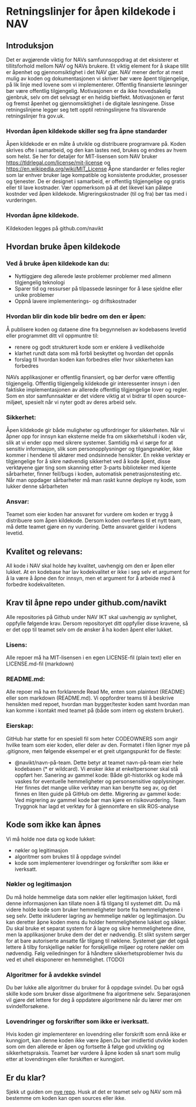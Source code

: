 Retningslinjer for åpen kildekode i NAV
====================

## Introduksjon
Det er avgjørende viktig for NAVs samfunnsoppdrag at det eksisterer et tillitsforhold mellom NAV og NAVs brukere. Et viktig element for å skape tillit er åpenhet og gjennomsiktighet i det NAV gjør. NAV mener derfor at mest mulig av koden og dokumentasjonen vi skriver bør være åpent tilgjengelige, på lik linje med lovene som vi implementerer. Offentlig finansierte løsninger bør være offentlig tilgjengelig. Motivasjonen er da ikke hovedsakelig gjenbruk, selv om det selvsagt er en heldig bieffekt. Motivasjonen er først og fremst åpenhet og gjennomsiktighet i de digitale løsningene.  Disse retningslinjene legger seg tett opptil retningslinjene fra tilsvarende retningslinjer fra gov.uk.

### Hvordan åpen kildekode skiller seg fra åpne standarder
Åpen kildekode er en måte å utvikle og distribuere programvare på. Koden skrives ofte i samarbeid, og den kan lastes ned, brukes og endres av hvem som helst. Se her for detaljer for MIT-lisensen som NAV bruker https://tldrlegal.com/license/mit-license og https://en.wikipedia.org/wiki/MIT_License
Åpne standarder er felles regler som lar enhver bruker lage kompatible og konsistente produkter, prosesser og tjenester. De er designet i samarbeid, er offentlig tilgjengelige og gratis eller til lave kostnader. Vær oppmerksom på at det likevel kan påløpe kostnder ved åpen kildekode. Migreringskostnader (til og fra) bør tas med i vurderingen.

### Hvordan åpne kildekode.
Kildekoden legges på github.com/navikt

## Hvordan bruke åpen kildekode 

### Ved å bruke åpen kildekode kan du:
* Nyttiggjøre deg allerede løste problemer problemer med allmenn tilgjengelig teknologi
* Sparer tid og ressurser på tilpassede løsninger for å løse sjeldne eller unike problemer
* Oppnå lavere implementerings- og driftskostnader

 
### Hvordan blir din kode blir bedre om den er åpen:
Å publisere koden og dataene dine fra begynnelsen av kodebasens levetid eller programmet ditt vil oppmuntre til:
* renere og godt strukturert kode som er enklere å vedlikeholde
* klarhet rundt data som må forbli beskyttet og hvordan det oppnås
* forslag til hvordan koden kan forbedres eller hvor sikkerheten kan forbedres

NAVs applikasjoner er offentlig finansiert, og bør derfor være offentlig tilgjengelig. Offentlig tilgjengelig kildekode gir interessenter innsyn i den faktiske implementasjonen av allerede offentlig tilgjengelige lover og regler. Som en stor samfunnsaktør er det videre viktig at vi bidrar til open source-miljøet, spesielt når vi nyter godt av deres arbeid selv.

### Sikkerhet: 
Åpen kildekode gir både muligheter og utfordringer for sikkerheten. Når vi åpner opp for innsyn kan eksterne melde fra om sikkerhetshull i koden vår, slik at vi ender opp med sikrere systemer. Samtidig må vi sørge for at sensitiv informasjon, slik som personopplysninger og tilgangsnøkler, ikke kommer i hendene til aktører med ondsinnede hensikter. En rekke verktøy er tilgjengelige for å sikre nødvendig sikkerhet ved å kode åpent, disse verktøyene gjør ting som skanning etter 3-parts biblioteker med kjente sårbarheter, finner feil/bugs i koden, automatisk penetrasjonstesting etc. Når man oppdager sårbarheter må man raskt kunne deploye ny kode, som lukker denne sårbarheten

### Ansvar: 
Teamet som eier koden har ansvaret for vurdere om koden er trygg å distribuere som åpen kildekode. Dersom koden overføres til et nytt team, må dette teamet gjøre en ny vurdering. Dette ansvaret gjelder i kodens levetid. 

## Kvalitet og relevans: 
All kode i NAV skal holde høy kvalitet, uavhengig om den er åpen eller lukket. At en kodebase har lav kodekvalitet er ikke i seg selv et argument for å la være å åpne den for innsyn, men et argument for å arbeide med å forbedre kodekvaliteten. 

## Krav til åpne repo under github.com/navikt
Alle repositories på Github under NAV IKT skal uavhengig av synlighet, oppfylle følgende krav. Dersom repositoryet ditt oppfyller disse kravene, så er det opp til teamet selv om de ønsker å ha koden åpent eller lukket.

### Lisens: 
Alle repoer må ha MIT-lisensen i en egen LICENSE-fil (plain text) eller en LICENSE.md-fil (markdown)

### README.md: 
Alle repoer må ha en forklarende Read Me, enten som plaintext (README) eller som markdown (README.md). Vi oppfordrer teams til å beskrive hensikten med repoet, hvordan man bygger/tester koden samt hvordan man kan komme i kontakt med teamet på (både som intern og ekstern bruker).

### Eierskap: 
GitHub har støtte for en spesiell fil som heter CODEOWNERS som angir hvilke team som eier koden, eller deler av den. Formatet i filen ligner mye på .gitignore, men følgende eksempel er et greit utgangspunkt for de fleste:
* @navikt/navn-på-team.
Dette betyr at teamet navn-på-team eier hele kodebasen (* er wildcard). Vi ønsker ikke at enkeltpersoner skal stå oppført her.
Sanering av gammel kode: 
Både git-historikk og kode må vaskes for eventuelle hemmeligheter og personsensitive opplysninger. Her finnes det mange ulike verktøy man kan benytte seg av, og det finnes en liten guide på GitHub om dette.
Migrering av gammel kode: 
Ved migrering av gammel kode bør man kjøre en risikovurdering. Team Tryggnok har lagd et verktøy for å gjennomføre en slik ROS-analyse
 
## Kode som ikke kan åpnes
Vi må holde noe data og kode lukket:
* nøkler og legitimasjon
* algoritmer som brukes til å oppdage svindel
* kode som implementerer lovendringer og forskrifter som ikke er iverksatt.

### Nøkler og legitimasjon
Du må holde hemmelige data som nøkler eller legitimasjon lukket, fordi denne informasjonen kan tillate noen å få tilgang til systemet ditt. Du må videre holde kode som bruker hemmeligheter borte fra hemmelighetene i seg selv. Dette inkluderer lagring av hemmelige nøkler og legitimasjon. Du kan deretter åpne koden mens du holder hemmelighetene lukket og sikker. Du skal bruke et separat system for å lagre og sikre hemmelighetene dine, men la applikasjoner bruke dem der det er nødvendig. Et slikt system sørger for at bare autoriserte ansatte får tilgang til nøklene. Systemet gjør det også lettere å tilby forskjellige nøkler for forskjellige miljøer og rotere nøkler om nødvendig.
Følg veiledningen for å håndtere sikkerhetsproblemer hvis du ved et uhell eksponerer en hemmelighet. (TODO)

### Algoritmer for å avdekke svindel
Du bør lukke alle algoritmer du bruker for å oppdage svindel. Du bør også skille kode som bruker disse algoritmene fra algoritmene selv. Separasjonen vil gjøre det lettere for deg å oppdatere algoritmene når du lærer mer om svindelforsøkene.
 
### Lovendringer og forskrifter som ikke er iverksatt.
Hvis koden gir implementerer en lovendring eller forskrift som ennå ikke er kunngjort, kan denne koden ikke være åpen.Du bør imidlertid utvikle koden som om den allerede er åpen og fortsette å følge god utvikling og sikkerhetspraksis. Teamet bør vurdere å åpne koden så snart som mulig etter at lovendringen eller forskiften er kunngjort.


## Er du klar?
Sjekk ut guiden om [nye repo](guider/nye-repo.md). Husk at det er teamet selv og NAV som må bestemme om koden kan open sources eller ikke.
